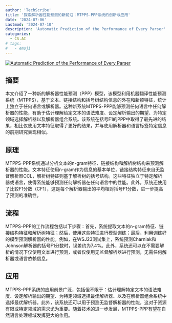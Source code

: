 ```yaml
---
author: 'TechScribe'
title: '探索解析器性能预测的新前沿：MTPPS-PPP系统的创新与应用'
date: '2024-07-06'
Lastmod: '2024-07-10'
description: 'Automatic Prediction of the Performance of Every Parser'
categories:
  - CS.AI
# tags:
#   - emoji
---
```


[![Automatic Prediction of the Performance of Every Parser](https://arxiv-research-1301205113.cos.ap-guangzhou.myqcloud.com/images/2407.05116v1.pdf_0.jpg)](https://arxiv.org/abs/2407.05116v1)

## 摘要

本文介绍了一种新的解析器性能预测（PPP）模型，该模型利用机器翻译性能预测系统（MTPPS），基于文本、链接结构和括号树结构信息的外在和新颖特征，统计上独立于任何语言或解析器。这种新系统MTPPS-PPP能够预测任何语言中任何解析器的性能，有助于估计理解给定文本的语法难度、设定解析输出的期望、为特定领域选择解析器以及解析器组合系统。该系统在括号F1的PPP中取得了最先进的结果，相比仅使用文本特征取得了更好的结果，并与使用解析器和语言标签特定信息的前期研究表现相似。<!--more-->

## 原理

MTPPS-PPP系统通过分析文本的n-gram特征、链接结构和解析树结构来预测解析器的性能。文本特征使用n-gram作为信息的基本单位，链接结构特征来自无监督解析器CCL，解析树特征则基于解析树的括号结构。这些特征独立于特定解析器或语言，使得系统能够预测任何解析器在任何语言中的性能。此外，系统还使用了比较F1分数（CF1），这是每个解析器输出的平均相对括号F1分数，进一步提高了预测的准确性。

## 流程

MTPPS-PPP的工作流程包括以下步骤：首先，系统提取文本的n-gram特征、链接结构特征和解析树特征；然后，使用这些特征进行模型训练；最后，利用训练好的模型预测解析器的性能。例如，在WSJ23测试集上，系统预测Charniak和Johnson解析器的括号F1分数时，误差约为7.4%。此外，系统还可以在不需要解析的情况下仅使用文本进行预测，或者仅使用无监督解析器进行预测，无需任何解析器或语言依赖信息。

## 应用

MTPPS-PPP系统的应用前景广泛，包括但不限于：估计理解特定文本的语法难度、设定解析输出的期望、为特定领域选择最佳解析器、以及在解析器组合系统中选择最优解析器。此外，该系统还可以用于预测无监督解析器的性能，这对于资源有限或特定领域的需求尤为重要。随着技术的进一步发展，MTPPS-PPP有望在自然语言处理领域发挥更大的作用。
